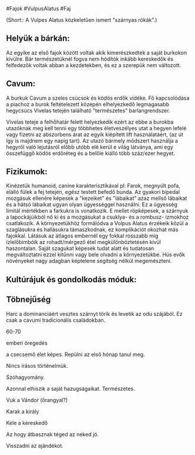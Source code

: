 #Fajok #VulpusAlatus #Faj

(Short:: A Vulpes Alatus közkeletűen ismert "szárnyas rókák".)


## Helyük a bárkán:

Az egyike az első fajok között voltak akik kimerészkedtek a saját burkokon kívülre. Bár természetüknél fogva nem hódítók inkább kereskedők és felfedezők voltak abban a kezdetekben, és ez a szerepük nem változott.

## Cavum:

A burkuk Cavum a szeles csúcsok és ködös erdők vidéke. Fő kapcsolódása a piachoz a burok feltételezett közepén elhelyezkedő legmagasabb hegycsúcs Vivelas tetején található "természetes" barlangrendszer.

Vivelas teteje a felhőhatár felett helyezkedik ezért az ebbe a burokba utazóknak meg kell tenni egy többhetes életveszélyes utat a hegyen lefelé vagy fizetni az abszorbens árat az egyik kiépített lift használatáért, (az út így is majdnem egy napig tart). Az utazó bármely módszert használja a hegyről való lejutásról előbb utóbb elé kerül e világ látványa, ami egy összefüggő ködös erdőréteg és a belőle kiálló több száz/ezer hegyet.
  

## Fizikumok:

Kinézetük humanoid, canine karakterisztikával pl: Farok, megnyúlt pofa, elálló fülek a fej tetején, egész testett befedő bunda. Az gyakori bipedal mozgásuk ellenére képesek a "kezeiket" és "lábaikat" azaz mellső lábaikat és a hátsó lábaikat ugyan olyan ügyességgel használni. Ez a ügyesség limitál mértékben a farkukra is vonatkozik. E mellet röpképesek, a szárnyuk a lapockájúikból nő ki és a mozgásukat a csuklya- és a rombusz- izmokhoz csatlakozik. A környezetükhöz formálódva a Volpus Alatus érzékeik közül a szaglásukra és hallásukra támaszkodnak, ez komplikációt okozhat más fajokkal. Látásuk az átlagos embernél egy fokkal rosszabb míg ízlelőbimbóik az rohadt/mérgező étel megkülönböztetésén kívül haszontalan. Saját szagukat képesek tudat alatt és tudatosan megváltoztatni ezzel kitűnni vagy bele olvadni a környezetükbe. Hús evők növényeket nagy adagban képtelene segítség nélkül megemészteni.

  
  

## Kultúrájuk és gondolkodás móduk:

  
  

## Töbnejűség

Harc a dominanciáért vesztes szárnyt törik és levetik az odu szájából. Ez csak a cavumi tradicionális családokban.

60-70

emberi öregedés

a csecsemő élet képes. Repülni az első hónap tanul meg.

Nincs írásos történelmük.

Szóhagyomány.

Azonnal elhiszik a saját hazugságaikat. Természetes.

Vuk a Vándor (őrangyal?)

Karak a király

Kele a kereskedő
  

Az hogy átbasznak téged az neked jó.

Visszadni az ajándékot.

